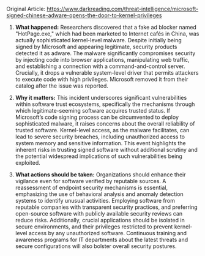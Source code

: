 Original Article: https://www.darkreading.com/threat-intelligence/microsoft-signed-chinese-adware-opens-the-door-to-kernel-privileges

1) **What happened:**
Researchers discovered that a fake ad blocker named "HotPage.exe," which had been marketed to Internet cafés in China, was actually sophisticated kernel-level malware. Despite initially being signed by Microsoft and appearing legitimate, security products detected it as adware. The malware significantly compromises security by injecting code into browser applications, manipulating web traffic, and establishing a connection with a command-and-control server. Crucially, it drops a vulnerable system-level driver that permits attackers to execute code with high privileges. Microsoft removed it from their catalog after the issue was reported.

2) **Why it matters:**
This incident underscores significant vulnerabilities within software trust ecosystems, specifically the mechanisms through which legitimate-seeming software acquires trusted status. If Microsoft’s code signing process can be circumvented to deploy sophisticated malware, it raises concerns about the overall reliability of trusted software. Kernel-level access, as the malware facilitates, can lead to severe security breaches, including unauthorized access to system memory and sensitive information. This event highlights the inherent risks in trusting signed software without additional scrutiny and the potential widespread implications of such vulnerabilities being exploited.

3) **What actions should be taken:**
Organizations should enhance their vigilance even for software verified by reputable sources. A reassessment of endpoint security mechanisms is essential, emphasizing the use of behavioral analysis and anomaly detection systems to identify unusual activities. Employing software from reputable companies with transparent security practices, and preferring open-source software with publicly available security reviews can reduce risks. Additionally, crucial applications should be isolated in secure environments, and their privileges restricted to prevent kernel-level access by any unauthorized software. Continuous training and awareness programs for IT departments about the latest threats and secure configurations will also bolster overall security postures.